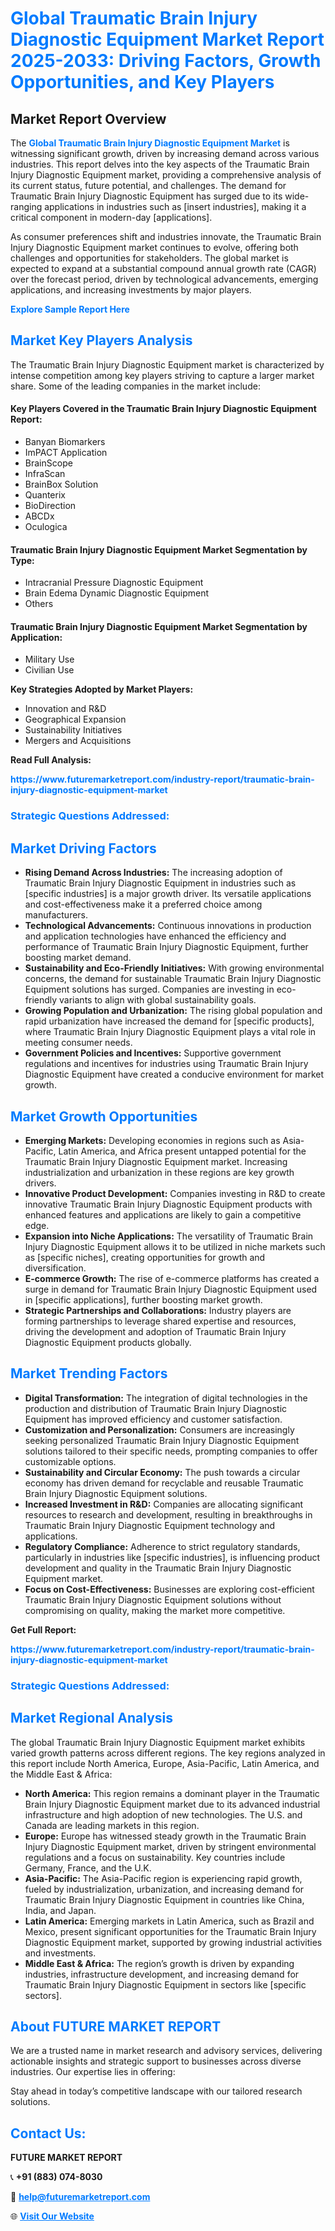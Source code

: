 <h1 style="color: #007BFF;">Global Traumatic Brain Injury Diagnostic Equipment Market Report 2025-2033: Driving Factors, Growth Opportunities, and Key Players</h1>

<section id="overview">
<h2>Market Report Overview</h2>
<p>The <a href="https://www.futuremarketreport.com/industry-report/traumatic-brain-injury-diagnostic-equipment-market" style="color: #007BFF; text-decoration: none;"><strong>Global Traumatic Brain Injury Diagnostic Equipment Market</strong></a> is witnessing significant growth, driven by increasing demand across various industries. This report delves into the key aspects of the Traumatic Brain Injury Diagnostic Equipment market, providing a comprehensive analysis of its current status, future potential, and challenges. The demand for Traumatic Brain Injury Diagnostic Equipment has surged due to its wide-ranging applications in industries such as [insert industries], making it a critical component in modern-day [applications].</p>
<p>As consumer preferences shift and industries innovate, the Traumatic Brain Injury Diagnostic Equipment market continues to evolve, offering both challenges and opportunities for stakeholders. The global market is expected to expand at a substantial compound annual growth rate (CAGR) over the forecast period, driven by technological advancements, emerging applications, and increasing investments by major players.</p>
</section>

<section id="overview">
<p><a href="https://www.futuremarketreport.com/request-sample/reportId=51941" style="color: #007BFF; text-decoration: none;"><strong>Explore Sample Report Here</strong></a></p>
</section>

<section id="key-players">
<h2 style="color: #007BFF;">Market Key Players Analysis</h2>
<p>The Traumatic Brain Injury Diagnostic Equipment market is characterized by intense competition among key players striving to capture a larger market share. Some of the leading companies in the market include:</p>
<h4>Key Players Covered in the Traumatic Brain Injury Diagnostic Equipment Report:</h4>
<ul><li>Banyan Biomarkers</li><li>ImPACT Application</li><li>BrainScope</li><li>InfraScan</li><li>BrainBox Solution</li><li>Quanterix</li><li>BioDirection</li><li>ABCDx</li><li>Oculogica</li></ul>
<h4>Traumatic Brain Injury Diagnostic Equipment Market Segmentation by Type:</h4>
<ul><li>Intracranial Pressure Diagnostic Equipment</li><li>Brain Edema Dynamic Diagnostic Equipment</li><li>Others</li></ul>

<h4>Traumatic Brain Injury Diagnostic Equipment Market Segmentation by Application:</h4>
<ul><li>Military Use</li><li>Civilian Use</li></ul>
<p><strong>Key Strategies Adopted by Market Players:</strong></p>
<ul>
<li>Innovation and R&D</li>
<li>Geographical Expansion</li>
<li>Sustainability Initiatives</li>
<li>Mergers and Acquisitions</li>
</ul>
</section>

<section>
<p><strong>Read Full Analysis: </strong></p><a href="https://www.futuremarketreport.com/industry-report/traumatic-brain-injury-diagnostic-equipment-market" style="color: #007BFF; text-decoration: none;"><strong>https://www.futuremarketreport.com/industry-report/traumatic-brain-injury-diagnostic-equipment-market</strong></a>
<h3 style="color: #007BFF;">Strategic Questions Addressed:</h3>
</section>

<section id="driving-factors">
<h2 style="color: #007BFF;">Market Driving Factors</h2>
<ul>
<li><strong>Rising Demand Across Industries:</strong> The increasing adoption of Traumatic Brain Injury Diagnostic Equipment in industries such as [specific industries] is a major growth driver. Its versatile applications and cost-effectiveness make it a preferred choice among manufacturers.</li>
<li><strong>Technological Advancements:</strong> Continuous innovations in production and application technologies have enhanced the efficiency and performance of Traumatic Brain Injury Diagnostic Equipment, further boosting market demand.</li>
<li><strong>Sustainability and Eco-Friendly Initiatives:</strong> With growing environmental concerns, the demand for sustainable Traumatic Brain Injury Diagnostic Equipment solutions has surged. Companies are investing in eco-friendly variants to align with global sustainability goals.</li>
<li><strong>Growing Population and Urbanization:</strong> The rising global population and rapid urbanization have increased the demand for [specific products], where Traumatic Brain Injury Diagnostic Equipment plays a vital role in meeting consumer needs.</li>
<li><strong>Government Policies and Incentives:</strong> Supportive government regulations and incentives for industries using Traumatic Brain Injury Diagnostic Equipment have created a conducive environment for market growth.</li>
</ul>
</section>

<section id="growth-opportunities">
<h2 style="color: #007BFF;">Market Growth Opportunities</h2>
<ul>
<li><strong>Emerging Markets:</strong> Developing economies in regions such as Asia-Pacific, Latin America, and Africa present untapped potential for the Traumatic Brain Injury Diagnostic Equipment market. Increasing industrialization and urbanization in these regions are key growth drivers.</li>
<li><strong>Innovative Product Development:</strong> Companies investing in R&D to create innovative Traumatic Brain Injury Diagnostic Equipment products with enhanced features and applications are likely to gain a competitive edge.</li>
<li><strong>Expansion into Niche Applications:</strong> The versatility of Traumatic Brain Injury Diagnostic Equipment allows it to be utilized in niche markets such as [specific niches], creating opportunities for growth and diversification.</li>
<li><strong>E-commerce Growth:</strong> The rise of e-commerce platforms has created a surge in demand for Traumatic Brain Injury Diagnostic Equipment used in [specific applications], further boosting market growth.</li>
<li><strong>Strategic Partnerships and Collaborations:</strong> Industry players are forming partnerships to leverage shared expertise and resources, driving the development and adoption of Traumatic Brain Injury Diagnostic Equipment products globally.</li>
</ul>
</section>

<section id="trending-factors">
<h2 style="color: #007BFF;">Market Trending Factors</h2>
<ul>
<li><strong>Digital Transformation:</strong> The integration of digital technologies in the production and distribution of Traumatic Brain Injury Diagnostic Equipment has improved efficiency and customer satisfaction.</li>
<li><strong>Customization and Personalization:</strong> Consumers are increasingly seeking personalized Traumatic Brain Injury Diagnostic Equipment solutions tailored to their specific needs, prompting companies to offer customizable options.</li>
<li><strong>Sustainability and Circular Economy:</strong> The push towards a circular economy has driven demand for recyclable and reusable Traumatic Brain Injury Diagnostic Equipment solutions.</li>
<li><strong>Increased Investment in R&D:</strong> Companies are allocating significant resources to research and development, resulting in breakthroughs in Traumatic Brain Injury Diagnostic Equipment technology and applications.</li>
<li><strong>Regulatory Compliance:</strong> Adherence to strict regulatory standards, particularly in industries like [specific industries], is influencing product development and quality in the Traumatic Brain Injury Diagnostic Equipment market.</li>
<li><strong>Focus on Cost-Effectiveness:</strong> Businesses are exploring cost-efficient Traumatic Brain Injury Diagnostic Equipment solutions without compromising on quality, making the market more competitive.</li>
</ul>
</section>

<section>
<p><strong>Get Full Report: </strong></p><a href="https://www.futuremarketreport.com/industry-report/traumatic-brain-injury-diagnostic-equipment-market" style="color: #007BFF; text-decoration: none;"><strong>https://www.futuremarketreport.com/industry-report/traumatic-brain-injury-diagnostic-equipment-market</strong></a>
<h3 style="color: #007BFF;">Strategic Questions Addressed:</h3>
</section>


<section id="regional-analysis">
<h2 style="color: #007BFF;">Market Regional Analysis</h2>
<p>The global Traumatic Brain Injury Diagnostic Equipment market exhibits varied growth patterns across different regions. The key regions analyzed in this report include North America, Europe, Asia-Pacific, Latin America, and the Middle East & Africa:</p>
<ul>
<li><strong>North America:</strong> This region remains a dominant player in the Traumatic Brain Injury Diagnostic Equipment market due to its advanced industrial infrastructure and high adoption of new technologies. The U.S. and Canada are leading markets in this region.</li>
<li><strong>Europe:</strong> Europe has witnessed steady growth in the Traumatic Brain Injury Diagnostic Equipment market, driven by stringent environmental regulations and a focus on sustainability. Key countries include Germany, France, and the U.K.</li>
<li><strong>Asia-Pacific:</strong> The Asia-Pacific region is experiencing rapid growth, fueled by industrialization, urbanization, and increasing demand for Traumatic Brain Injury Diagnostic Equipment in countries like China, India, and Japan.</li>
<li><strong>Latin America:</strong> Emerging markets in Latin America, such as Brazil and Mexico, present significant opportunities for the Traumatic Brain Injury Diagnostic Equipment market, supported by growing industrial activities and investments.</li>
<li><strong>Middle East & Africa:</strong> The region’s growth is driven by expanding industries, infrastructure development, and increasing demand for Traumatic Brain Injury Diagnostic Equipment in sectors like [specific sectors].</li>
</ul>
</section>

<footer>
<h2 style="color: #007BFF;">About FUTURE MARKET REPORT</h2>
<p>We are a trusted name in market research and advisory services, delivering actionable insights and strategic support to businesses across diverse industries. Our expertise lies in offering:</p>

<p>Stay ahead in today’s competitive landscape with our tailored research solutions.</p>

<h2 style="color: #007BFF;">Contact Us:</h2>
<p><strong>FUTURE MARKET REPORT</strong></p>
<p>📞 <strong>+91 (883) 074-8030</strong></p>
<p>📧 <strong><a href="mailto:help@futuremarketreport.com" style="color: #007BFF;">help@futuremarketreport.com</a></strong></p>
<p>🌐 <strong><a href="https://www.futuremarketreport.com/" style="color: #007BFF;">Visit Our Website</a></strong></p>
</footer>